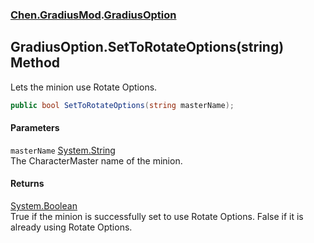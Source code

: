 
### [Chen.GradiusMod](./neHTXX+yFsk1RpXqjkv9zg 'Chen.GradiusMod').[GradiusOption](./RwcUdzMZ2GhU3X3ywDzKbQ 'Chen.GradiusMod.GradiusOption')

## GradiusOption.SetToRotateOptions(string) Method
Lets the minion use Rotate Options.  
```csharp
public bool SetToRotateOptions(string masterName);
```

#### Parameters
<a name='H42GCGNiJslOV97ixomP3A'></a>
`masterName` [System.String](https://docs.microsoft.com/en-us/dotnet/api/System.String 'System.String')  
The CharacterMaster name of the minion.  
  

#### Returns
[System.Boolean](https://docs.microsoft.com/en-us/dotnet/api/System.Boolean 'System.Boolean')  
True if the minion is successfully set to use Rotate Options. False if it is already using Rotate Options.  
